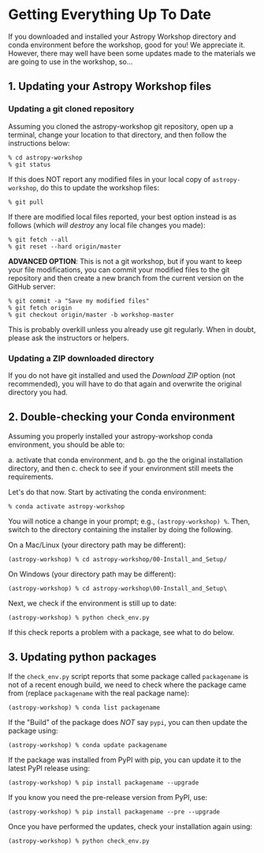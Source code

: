 # Getting Everything Up To Date

If you downloaded and installed your Astropy Workshop directory and conda
environment before the workshop, good for you!  We appreciate it.
However, there may well have been some updates made to the materials we are
going to use in the workshop, so...

## 1. Updating your Astropy Workshop files

### Updating a git cloned repository

Assuming you cloned the astropy-workshop git repository, open up a terminal,
change your location to that directory, and then follow the instructions below:

    % cd astropy-workshop
    % git status

If this does NOT report any modified files in your local copy of
`astropy-workshop`, do this to update the workshop files:

    % git pull

If there are modified local files reported, your best option instead is as
follows (which *will destroy* any local file changes you made):

    % git fetch --all
    % git reset --hard origin/master

**ADVANCED OPTION**: This is not a git workshop, but if you want to keep
your file modifications, you can commit your modified files to the git
repository and then create a new branch from the current version on the
GitHub server:

    % git commit -a "Save my modified files"
    % git fetch origin
    % git checkout origin/master -b workshop-master

This is probably overkill unless you already use git regularly. When in doubt,
please ask the instructors or helpers.

### Updating a ZIP downloaded directory

If you do not have git installed and used the *Download ZIP* option
(not recommended), you will have to do that again and overwrite the original
directory you had.

## 2. Double-checking your Conda environment

Assuming you properly installed your astropy-workshop conda environment, you
should be able to:

a. activate that conda environment, and
b. go the the original installation directory, and then
c. check to see if your environment still meets the requirements.

Let's do that now. Start by activating the conda environment:

    % conda activate astropy-workshop

You will notice a change in your prompt; e.g., `(astropy-workshop) %`.
Then, switch to the directory containing the installer by doing the following.

On a Mac/Linux (your directory path may be different):

    (astropy-workshop) % cd astropy-workshop/00-Install_and_Setup/

On Windows (your directory path may be different):

    (astropy-workshop) % cd astropy-workshop\00-Install_and_Setup\

Next, we check if the environment is still up to date:

    (astropy-workshop) % python check_env.py

If this check reports a problem with a package, see what to do below.

## 3. Updating python packages

If the `check_env.py` script reports that some package called `packagename`
is not of a recent enough build, we need to check where the package came from
(replace `packagename` with the real package name):

    (astropy-workshop) % conda list packagename

If the "Build" of the package does *NOT* say `pypi`,  you can then update the
package using:

    (astropy-workshop) % conda update packagename

If the package was installed from PyPI with pip, you can update it to the
latest PyPI release using:

    (astropy-workshop) % pip install packagename --upgrade

If you know you need the pre-release version from PyPI, use:

    (astropy-workshop) % pip install packagename --pre --upgrade

Once you have performed the updates, check your installation again using:

    (astropy-workshop) % python check_env.py
